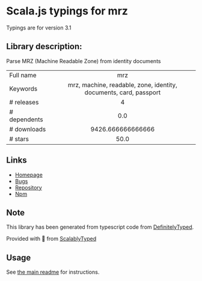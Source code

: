 
# Scala.js typings for mrz

Typings are for version 3.1

## Library description:
Parse MRZ (Machine Readable Zone) from identity documents

|                    |                 |
| ------------------ | :-------------: |
| Full name          | mrz |
| Keywords           | mrz, machine, readable, zone, identity, documents, card, passport |
| # releases         | 4 |
| # dependents       | 0.0 |
| # downloads        | 9426.666666666666 |
| # stars            | 50.0 |

## Links
- [Homepage](https://github.com/cheminfo/mrz#readme)
- [Bugs](https://github.com/cheminfo/mrz/issues)
- [Repository](https://github.com/cheminfo/mrz)
- [Npm](https://www.npmjs.com/package/mrz)
    


## Note
This library has been generated from typescript code from [DefinitelyTyped](https://definitelytyped.org).

Provided with :purple_heart: from [ScalablyTyped](https://github.com/oyvindberg/ScalablyTyped)

## Usage
See [the main readme](../../readme.md) for instructions.


